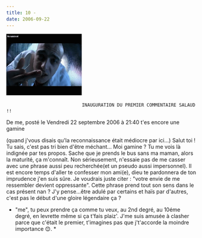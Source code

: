```yaml
---
title: 10 -
date: 2006-09-22
---
```


![une image](./img/582306832.gif)


                                INAUGURATION DU PREMIER COMMENTAIRE SALAUD !!

De me, posté le Vendredi 22 septembre 2006 à 21:40
t'es encore une gamine

(quand j'vous disais qu'la reconnaissance était médiocre par ici...)
Salut toi !
Tu sais, c'est pas tri bien d'être méchant...
Moi gamine ? Tu me vois là indignée par tes propos.
Sache que je prends le bus sans ma maman, alors la maturité, ça m'connaît.
Non sérieusement, n'essaie pas de me casser avec une phrase aussi peu recherchée(et un pseudo aussi impersonnel).
Il est encore temps d'aller te confesser mon ami(e), dieu te pardonnera de ton imprudence j'en suis sûre.
Je voudrais juste citer : "votre envie de me ressembler devient oppressante". Cette phrase prend tout son sens dans le cas présent nan ?
J'y pense...être adulé par certains et haïs par d'autres, c'est pas le début d'une gloire légendaire ça ?


* "me", tu peux prendre ça comme tu veux, au 2nd degré, au 10éme degré,  en levrette même si ça t'fais plaiz'. J'me suis amusée à clasher parce que c'était le premier, t'imagines pas que j't'accorde la moindre importance 😊. *
            

